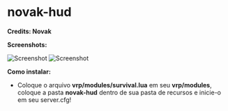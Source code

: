 # novak-hud
**Credits: Novak**

**Screenshots:**


![Screenshot](https://i.imgur.com/d2eruQL.png)
![Screenshot](https://i.imgur.com/0QROv7F.jpg)


**Como instalar:**

- Coloque o arquivo **vrp/modules/survival.lua** em seu **vrp/modules**, coloque a pasta **novak-hud** dentro de sua pasta de recursos e inicie-o em seu server.cfg!